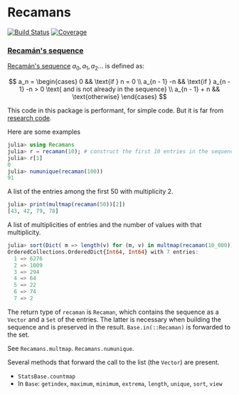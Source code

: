 # Recamans

[![Build Status](https://github.com/jlapeyre/Recamans.jl/actions/workflows/CI.yml/badge.svg?branch=main)](https://github.com/jlapeyre/Recamans.jl/actions/workflows/CI.yml?query=branch%3Amain)
[![Coverage](https://codecov.io/gh/jlapeyre/Recamans.jl/branch/main/graph/badge.svg)](https://codecov.io/gh/jlapeyre/Recamans.jl)

### [Recamán's sequence](https://en.wikipedia.org/wiki/Recam%C3%A1n%27s_sequence)

[Recamán's sequence](https://en.wikipedia.org/wiki/Recam%C3%A1n%27s_sequence) $a_0, a_1, a_2\ldots$ is defined as:

$$
a_n = \begin{cases}
0 && \text{if } n = 0 \\
a_{n - 1} -n && \text{if } a_{n - 1} -n > 0 \text{ and is not already in the sequence} \\
a_{n - 1} + n && \text{otherwise}
\end{cases}
$$

This code in this package is performant, for simple code. But it is far from [research code](https://benchaffin.com/).

Here are some examples
```julia
julia> using Recamans
julia> r = recaman(10); # construct the first 10 entries in the sequence
julia> r[1]
0
julia> numunique(recaman(100))
91
```

A list of the entries among the first 50 with multiplicity 2.
```julia
julia> print(multmap(recaman(50))[2])
[43, 42, 79, 78]
```

A list of multiplicities of entries and the number of values with that multiplicity.
```julia
julia> sort(Dict( m => length(v) for (m, v) in multmap(recaman(10_000))))
OrderedCollections.OrderedDict{Int64, Int64} with 7 entries:
  1 => 6276
  2 => 1009
  3 => 294
  4 => 64
  5 => 22
  6 => 74
  7 => 2
```

The return type of `recaman` is `Recaman`, which contains the sequence as a `Vector` and
a `Set` of the entries. The latter is necessary when building the sequence and is
preserved in the result. `Base.in(::Recaman)` is forwarded to the set.

See `Recamans.multmap`. `Recamans.numunique`.

Several methods that forward the call to the list (the `Vector`) are present.

* `StatsBase.countmap`
* In `Base`: `getindex`, `maximum`, `minimum`, `extrema`, `length`, `unique`, `sort`, `view`
